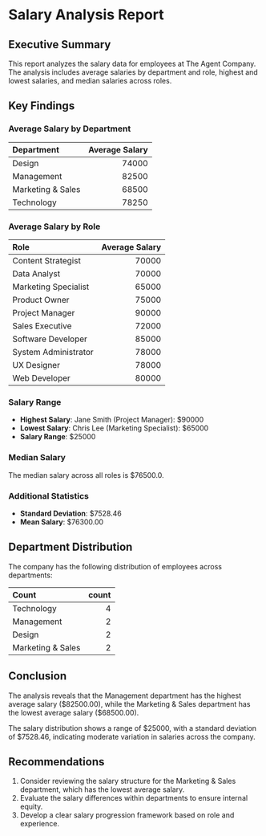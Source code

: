 
# Salary Analysis Report

## Executive Summary

This report analyzes the salary data for employees at The Agent Company. The analysis includes average salaries by department and role, highest and lowest salaries, and median salaries across roles.

## Key Findings

### Average Salary by Department

| Department        |   Average Salary |
|:------------------|-----------------:|
| Design            |            74000 |
| Management        |            82500 |
| Marketing & Sales |            68500 |
| Technology        |            78250 |

### Average Salary by Role

| Role                 |   Average Salary |
|:---------------------|-----------------:|
| Content Strategist   |            70000 |
| Data Analyst         |            70000 |
| Marketing Specialist |            65000 |
| Product Owner        |            75000 |
| Project Manager      |            90000 |
| Sales Executive      |            72000 |
| Software Developer   |            85000 |
| System Administrator |            78000 |
| UX Designer          |            78000 |
| Web Developer        |            80000 |

### Salary Range

- **Highest Salary**: Jane Smith (Project Manager): $90000
- **Lowest Salary**: Chris Lee (Marketing Specialist): $65000
- **Salary Range**: $25000

### Median Salary

The median salary across all roles is $76500.0.

### Additional Statistics

- **Standard Deviation**: $7528.46
- **Mean Salary**: $76300.00

## Department Distribution

The company has the following distribution of employees across departments:

| Count             |   count |
|:------------------|--------:|
| Technology        |       4 |
| Management        |       2 |
| Design            |       2 |
| Marketing & Sales |       2 |

## Conclusion

The analysis reveals that the Management department has the highest average salary ($82500.00), while the Marketing & Sales department has the lowest average salary ($68500.00).

The salary distribution shows a range of $25000, with a standard deviation of $7528.46, indicating moderate variation in salaries across the company.

## Recommendations

1. Consider reviewing the salary structure for the Marketing & Sales department, which has the lowest average salary.
2. Evaluate the salary differences within departments to ensure internal equity.
3. Develop a clear salary progression framework based on role and experience.

